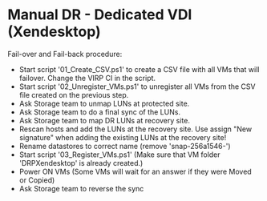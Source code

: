 Manual DR - Dedicated VDI (Xendesktop)
======================================

Fail-over and Fail-back procedure:

- Start script '01_Create_CSV.ps1' to create a CSV file with all VMs that will failover. Change the VIRP CI in the script.
- Start script '02_Unregister_VMs.ps1' to unregister all VMs from the CSV file created on the previous step.
- Ask Storage team to unmap LUNs at protected site.
- Ask Storage team to do a final sync of the LUNs.
- Ask Storage team to map DR LUNs at recovery site.
- Rescan hosts and add the LUNs at the recovery site. Use assign "New signature" when adding the existing LUNs at the recovery site!
- Rename datastores to correct name (remove 'snap-256a1546-')
- Start script '03_Register_VMs.ps1' (Make sure that VM folder 'DRPXendesktop' is already created.)
- Power ON VMs (Some VMs will wait for an answer if they were Moved or Copied)
- Ask Storage team to reverse the sync